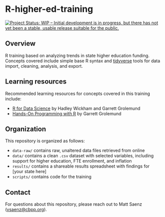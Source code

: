 # R-higher-ed-training

[![Project Status: WIP – Initial development is in progress, but there has not yet been a stable, usable release suitable for the public.](https://www.repostatus.org/badges/latest/wip.svg)](https://www.repostatus.org/#wip)

## Overview

R training based on analyzing trends in state higher education funding. Concepts covered include simple base R syntax and [tidyverse](https://github.com/tidyverse) tools for data import, cleaning, analysis, and export.

## Learning resources

Recommended learning resources for concepts covered in this training include:

- [R for Data Science](https://r4ds.had.co.nz/) by Hadley Wickham and Garrett Grolemund
- [Hands-On Programming with R](https://rstudio-education.github.io/hopr/) by Garrett Grolemund

## Organization

This repository is organized as follows:

- `data-raw/` contains raw, unaltered data files retrieved from online
- `data/` contains a clean `.csv` dataset with selected variables, including support for higher education, FTE enrollment, and inflation
- `results/` contains a shareable results spreadsheet with findings for [your state here]
- `scripts/` contains code for the training

## Contact

For questions about this repository, please reach out to Matt Saenz (vsaenz@cbpp.org).
